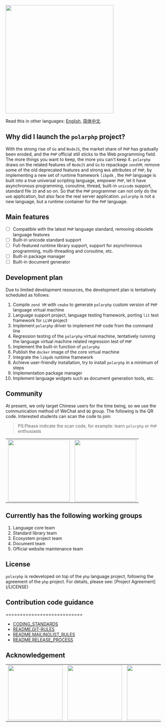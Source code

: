 <img width="350" src ="https://raw.githubusercontent.com/polarphp/polarphp/master/assets/images/polarphp.png?sanitize=true"/>

Read this in other languages: [English](REAMD.md), [简体中文](README.zh_CN.md).

## Why did I launch the `polarphp` project?

With the strong rise of `Go` and `NodeJS`, the market share of `PHP` has gradually been eroded, and the `PHP` official still sticks to the Web programming field. The more things you want to keep, the more you can't keep it. `polarphp` draws on the related features of `NodeJS` and `Go` to repackage `zendVM`, remove some of the old deprecated features and strong `Web` attributes of `PHP`, by implementing a new set of runtime framework `libpdk` , the `PHP` language is built into a true universal scripting language, empower `PHP`, let it have asynchronous programming, coroutine, thread, built-in `unicode` support, standard file `IO` and so on. So that the `PHP` programmer can not only do the `web` application, but also face the real server application. `polarphp` is not a new language, but a runtime container for the `PHP` language.

## Main features

- [ ] Compatible with the latest `PHP` language standard, removing obsolete language features
- [ ] Built-in unicode standard support
- [ ] Full-featured runtime library support, support for asynchronous programming, multi-threading and coroutine, etc.
- [ ] Built-in package manager
- [ ] Built-in document generator

## Development plan

Due to limited development resources, the development plan is tentatively scheduled as follows:

1. Compile `zend VM` with `cmake` to generate `polarphp` custom version of `PHP` language virtual machine
2. Language support project, language testing framework, porting `lit` test framework for `LLVM` project
3. Implement `polarphp` driver to implement `PHP` code from the command line
4. Regression testing of the `polarphp` virtual machine, tentatively running the language virtual machine related regression test of `PHP`
5. Implement the built-in function of `polarphp`
6. Publish the `docker` image of the core virtual machine
7. Integrate the `libpdk` runtime framework
8. Achieve user-friendly installation, try to install `polarphp` in a minimum of steps
9. Implementation package manager
10. Implement language widgets such as document generation tools, etc.

## Community

At present, we only target Chinese users for the time being, so we use the communication method of WeChat and `QQ` group. The following is the QR code. Interested students can scan the code to join:

> PS:Please indicate the scan code, for example: learn `polarphp` or `PHP` enthusiasts

</div>
<table>
  <tbody>
    <tr>
      <td align="center" valign="middle">
        <a href="https://www.oschina.net/" target="_blank">
         <img width = "200" src="https://raw.githubusercontent.com/qcoreteam/zendapi/master/assets/images/qq.png"/>
        </a>
      </td>
      <td align="center" valign="middle">
        <a href="https://gitee.com/?from=polarphp.org" target="_blank">
          <img width = "200" src="https://raw.githubusercontent.com/qcoreteam/zendapi/master/assets/images/wechat.png"/></div>
        </a>
      </td>
    </tr><tr></tr>
  </tbody>
</table>

## Currently has the following working groups

1. Language core team
2. Standard library team
3. Ecosystem project team
4. Document team
5. Official website maintenance team

## License

`polarphp` is redeveloped on top of the `php` language project, following the agreement of the `php` project. For details, please see: [Project Agreement] (/LICENSE)

## Contribution code guidance
===========================
- [CODING_STANDARDS](docs/CODING_STANDARDS)
- [README.GIT-RULES](docs/README.GIT-RULES)
- [README.MAILINGLIST_RULES](docs/README.MAILINGLIST_RULES)
- [README.RELEASE_PROCESS](docs/README.RELEASE_PROCESS)

## Acknowledgement
<!--Acknowledgement begin-->
<table>
  <tbody>
    <tr>
      <td align="center" valign="middle">
        <a href="https://www.oschina.net/" target="_blank">
          <img width="177px" src="https://raw.githubusercontent.com/polarphp/polarphp/master/assets/images/osc.svg?sanitize=true">
        </a>
      </td>
      <td align="center" valign="middle">
        <a href="https://gitee.com/?from=polarphp.org" target="_blank">
          <img width="177px" src="https://raw.githubusercontent.com/polarphp/polarphp/master/assets/images/gitee.svg?sanitize=true">
        </a>
      </td>
      <td align="center" valign="middle">
        <a href="http://www.hacknown.com/" target="_blank">
          <img width="177px" src="https://raw.githubusercontent.com/polarphp/polarphp/master/assets/images/hacknown.svg?sanitize=true">
        </a>
      </td>
    </tr><tr></tr>
  </tbody>
</table>
<!--Acknowledgement end-->
